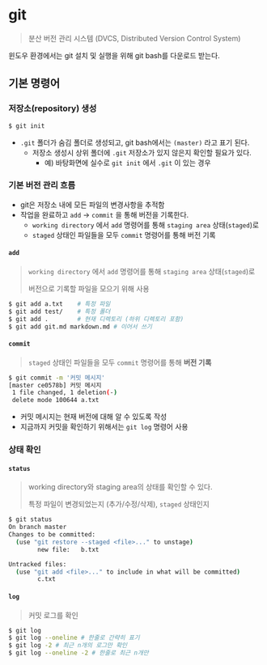 # git

> 분산 버전 관리 시스템 (DVCS, Distributed Version Control System)

윈도우 환경에서는 git 설치 및 실행을 위해 git bash를 다운로드 받는다.

## 기본 명령어

### 저장소(repository) 생성

```bash
$ git init
```

* `.git` 폴더가 숨김 폴더로 생성되고, git bash에서는 `(master)` 라고 표기 된다.
  * 저장소 생성시 상위 폴더에 `.git` 저장소가 있지 않은지 확인할 필요가 있다.
    * 예) 바탕화면에 실수로 `git init` 에서 `.git` 이 있는 경우

### 기본 버전 관리 흐름

* git은 저장소 내에 모든 파일의 변경사항을 추적함
* 작업을 완료하고 `add` -> `commit` 을 통해 버전을 기록한다.
  * `working directory` 에서 `add` 명령어를 통해 `staging area` 상태(`staged`)로
  * `staged` 상태인 파일들을 모두 `commit` 명령어를 통해 버전 기록

#### `add`

> `working directory` 에서 `add` 명령어를 통해 `staging area` 상태(`staged`)로
>
> 버전으로 기록할 파일을 모으기 위해 사용

```bash
$ git add a.txt    # 특정 파일
$ git add test/    # 특정 폴더
$ git add .        # 현재 디렉토리 (하위 디렉토리 포함)
$ git add git.md markdown.md # 이어서 쓰기
```

#### `commit` 

> `staged` 상태인 파일들을 모두 `commit` 명령어를 통해 **버전 기록**

```bash
$ git commit -m '커밋 메시지'
[master ce0578b] 커밋 메시지
 1 file changed, 1 deletion(-)
 delete mode 100644 a.txt
```

* 커밋 메시지는 현재 버전에 대해 알 수 있도록 작성
* 지금까지 커밋을 확인하기 위해서는 `git log` 명령어 사용

### 상태 확인 

#### `status`

> working directory와 staging area의 상태를 확인할 수 있다. 
>
> 특정 파일이 변경되었는지 (추가/수정/삭제), `staged` 상태인지

```bash
$ git status
On branch master
Changes to be committed:
  (use "git restore --staged <file>..." to unstage)
        new file:   b.txt

Untracked files:
  (use "git add <file>..." to include in what will be committed)
        c.txt
```

#### `log`

> 커밋 로그를 확인

```bash
$ git log 
$ git log --oneline # 한줄로 간략히 표기
$ git log -2 # 최근 n개의 로그만 확인
$ git log --oneline -2 # 한줄로 최근 n개만
```







